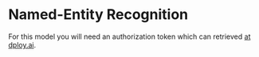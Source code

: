 # Named-Entity Recognition

For this model you will need an authorization token which can retrieved [at
dploy.ai](https://www.dploy.ai/model).



